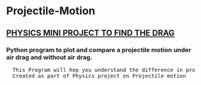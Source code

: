 # Projectile-Motion 

<h2><u>PHYSICS MINI PROJECT TO FIND THE DRAG</u></h2>

<h3>Python program to plot and compare a projectile motion under air drag and without air drag.</h3>
<pre>
  This Program will hep you understand the difference in projectile motion under air drag and in vaccum.
  Created as part of Physics project on Projectile motion
 </pre>
